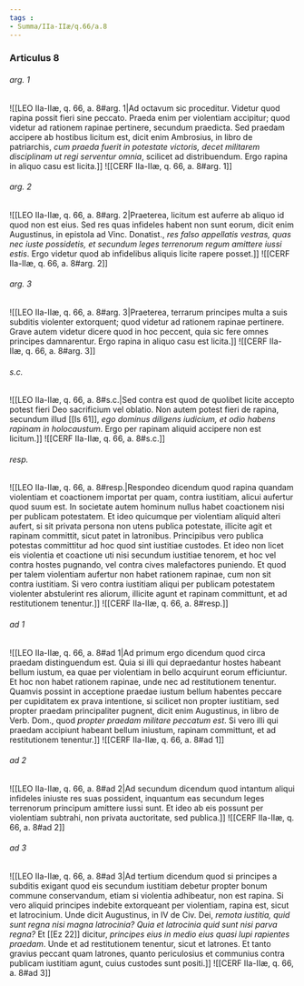 ```yaml
---
tags : 
- Summa/IIa-IIæ/q.66/a.8
---
```


### Articulus 8

###### arg. 1
![[LEO IIa-IIæ, q. 66, a. 8#arg. 1|Ad octavum sic proceditur. Videtur quod rapina possit fieri sine peccato. Praeda enim per violentiam accipitur; quod videtur ad rationem rapinae pertinere, secundum praedicta. Sed praedam accipere ab hostibus licitum est, dicit enim Ambrosius, in libro de patriarchis, *cum praeda fuerit in potestate victoris, decet militarem disciplinam ut regi serventur omnia*, scilicet ad distribuendum. Ergo rapina in aliquo casu est licita.]]
![[CERF IIa-IIæ, q. 66, a. 8#arg. 1]]

###### arg. 2
![[LEO IIa-IIæ, q. 66, a. 8#arg. 2|Praeterea, licitum est auferre ab aliquo id quod non est eius. Sed res quas infideles habent non sunt eorum, dicit enim Augustinus, in epistola ad Vinc. Donatist., *res falso appellatis vestras, quas nec iuste possidetis, et secundum leges terrenorum regum amittere iussi estis*. Ergo videtur quod ab infidelibus aliquis licite rapere posset.]]
![[CERF IIa-IIæ, q. 66, a. 8#arg. 2]]

###### arg. 3
![[LEO IIa-IIæ, q. 66, a. 8#arg. 3|Praeterea, terrarum principes multa a suis subditis violenter extorquent; quod videtur ad rationem rapinae pertinere. Grave autem videtur dicere quod in hoc peccent, quia sic fere omnes principes damnarentur. Ergo rapina in aliquo casu est licita.]]
![[CERF IIa-IIæ, q. 66, a. 8#arg. 3]]

###### s.c.
![[LEO IIa-IIæ, q. 66, a. 8#s.c.|Sed contra est quod de quolibet licite accepto potest fieri Deo sacrificium vel oblatio. Non autem potest fieri de rapina, secundum illud [[Is 61]], *ego dominus diligens iudicium, et odio habens rapinam in holocaustum*. Ergo per rapinam aliquid accipere non est licitum.]]
![[CERF IIa-IIæ, q. 66, a. 8#s.c.]]

###### resp.
![[LEO IIa-IIæ, q. 66, a. 8#resp.|Respondeo dicendum quod rapina quandam violentiam et coactionem importat per quam, contra iustitiam, alicui aufertur quod suum est. In societate autem hominum nullus habet coactionem nisi per publicam potestatem. Et ideo quicumque per violentiam aliquid alteri aufert, si sit privata persona non utens publica potestate, illicite agit et rapinam committit, sicut patet in latronibus. Principibus vero publica potestas committitur ad hoc quod sint iustitiae custodes. Et ideo non licet eis violentia et coactione uti nisi secundum iustitiae tenorem, et hoc vel contra hostes pugnando, vel contra cives malefactores puniendo. Et quod per talem violentiam aufertur non habet rationem rapinae, cum non sit contra iustitiam. Si vero contra iustitiam aliqui per publicam potestatem violenter abstulerint res aliorum, illicite agunt et rapinam committunt, et ad restitutionem tenentur.]]
![[CERF IIa-IIæ, q. 66, a. 8#resp.]]

###### ad 1
![[LEO IIa-IIæ, q. 66, a. 8#ad 1|Ad primum ergo dicendum quod circa praedam distinguendum est. Quia si illi qui depraedantur hostes habeant bellum iustum, ea quae per violentiam in bello acquirunt eorum efficiuntur. Et hoc non habet rationem rapinae, unde nec ad restitutionem tenentur. Quamvis possint in acceptione praedae iustum bellum habentes peccare per cupiditatem ex prava intentione, si scilicet non propter iustitiam, sed propter praedam principaliter pugnent, dicit enim Augustinus, in libro de Verb. Dom., quod *propter praedam militare peccatum est*. Si vero illi qui praedam accipiunt habeant bellum iniustum, rapinam committunt, et ad restitutionem tenentur.]]
![[CERF IIa-IIæ, q. 66, a. 8#ad 1]]

###### ad 2
![[LEO IIa-IIæ, q. 66, a. 8#ad 2|Ad secundum dicendum quod intantum aliqui infideles iniuste res suas possident, inquantum eas secundum leges terrenorum principum amittere iussi sunt. Et ideo ab eis possunt per violentiam subtrahi, non privata auctoritate, sed publica.]]
![[CERF IIa-IIæ, q. 66, a. 8#ad 2]]

###### ad 3
![[LEO IIa-IIæ, q. 66, a. 8#ad 3|Ad tertium dicendum quod si principes a subditis exigant quod eis secundum iustitiam debetur propter bonum commune conservandum, etiam si violentia adhibeatur, non est rapina. Si vero aliquid principes indebite extorqueant per violentiam, rapina est, sicut et latrocinium. Unde dicit Augustinus, in IV de Civ. Dei, *remota iustitia, quid sunt regna nisi magna latrocinia? Quia et latrocinia quid sunt nisi parva regna?* Et [[Ez 22]] dicitur, *principes eius in medio eius quasi lupi rapientes praedam*. Unde et ad restitutionem tenentur, sicut et latrones. Et tanto gravius peccant quam latrones, quanto periculosius et communius contra publicam iustitiam agunt, cuius custodes sunt positi.]]
![[CERF IIa-IIæ, q. 66, a. 8#ad 3]]

